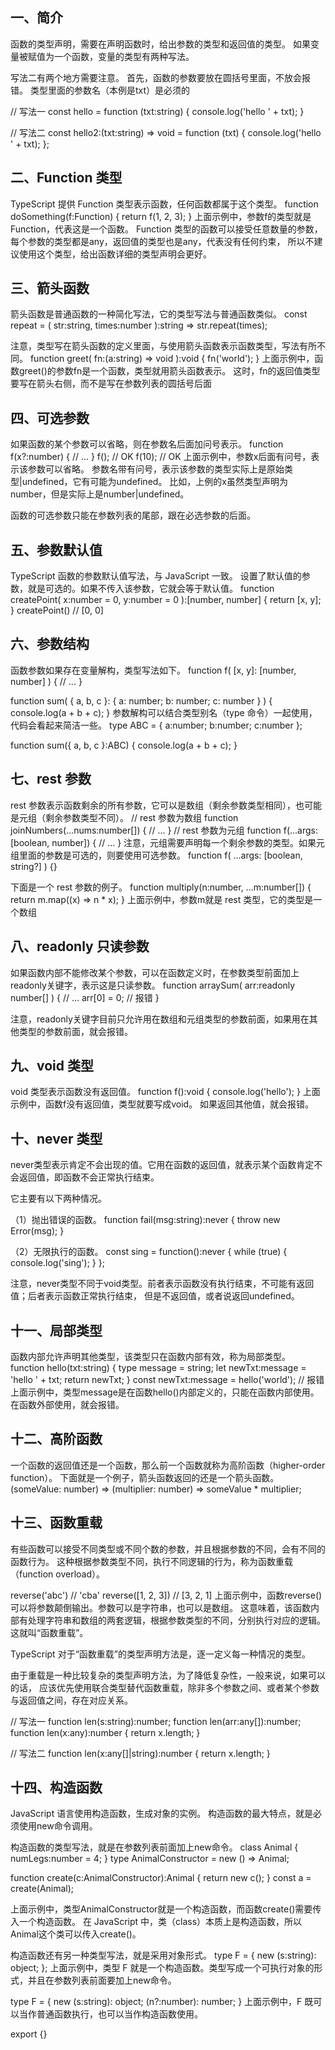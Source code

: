 
## 一、简介
函数的类型声明，需要在声明函数时，给出参数的类型和返回值的类型。
如果变量被赋值为一个函数，变量的类型有两种写法。

写法二有两个地方需要注意。
首先，函数的参数要放在圆括号里面，不放会报错。
类型里面的参数名（本例是txt）是必须的

// 写法一
const hello = function (txt:string) {
  console.log('hello ' + txt);
}

// 写法二
const hello2:(txt:string) => void = function (txt) {
  console.log('hello ' + txt);
};


## 二、Function 类型
TypeScript 提供 Function 类型表示函数，任何函数都属于这个类型。
function doSomething(f:Function) {
  return f(1, 2, 3);
}
上面示例中，参数f的类型就是Function，代表这是一个函数。
Function 类型的函数可以接受任意数量的参数，每个参数的类型都是any，返回值的类型也是any，代表没有任何约束，
所以不建议使用这个类型，给出函数详细的类型声明会更好。


## 三、箭头函数
箭头函数是普通函数的一种简化写法，它的类型写法与普通函数类似。
const repeat = (
  str:string,
  times:number
):string => str.repeat(times);

注意，类型写在箭头函数的定义里面，与使用箭头函数表示函数类型，写法有所不同。
function greet(
  fn:(a:string) => void
):void {
  fn('world');
}
上面示例中，函数greet()的参数fn是一个函数，类型就用箭头函数表示。
这时，fn的返回值类型要写在箭头右侧，而不是写在参数列表的圆括号后面



## 四、可选参数
如果函数的某个参数可以省略，则在参数名后面加问号表示。
function f(x?:number) {
  // ...
}
f(); // OK
f(10); // OK
上面示例中，参数x后面有问号，表示该参数可以省略。
参数名带有问号，表示该参数的类型实际上是原始类型|undefined，它有可能为undefined。
比如，上例的x虽然类型声明为number，但是实际上是number|undefined。

函数的可选参数只能在参数列表的尾部，跟在必选参数的后面。


## 五、参数默认值
TypeScript 函数的参数默认值写法，与 JavaScript 一致。
设置了默认值的参数，就是可选的。如果不传入该参数，它就会等于默认值。
function createPoint(
  x:number = 0,
  y:number = 0
):[number, number] {
  return [x, y];
}
createPoint() // [0, 0]


## 六、参数结构
函数参数如果存在变量解构，类型写法如下。
function f(
  [x, y]: [number, number]
) {
  // ...
}

function sum(
  { a, b, c }: {
     a: number;
     b: number;
     c: number
  }
) {
  console.log(a + b + c);
}
参数解构可以结合类型别名（type 命令）一起使用，代码会看起来简洁一些。
type ABC = { a:number; b:number; c:number };

function sum({ a, b, c }:ABC) {
  console.log(a + b + c);
}




## 七、rest 参数
rest 参数表示函数剩余的所有参数，它可以是数组（剩余参数类型相同），也可能是元组（剩余参数类型不同）。
// rest 参数为数组
function joinNumbers(...nums:number[]) {
  // ...
}
// rest 参数为元组
function f(...args:[boolean, number]) {
  // ...
}
注意，元组需要声明每一个剩余参数的类型。如果元组里面的参数是可选的，则要使用可选参数。
function f(
  ...args: [boolean, string?]
) {}

下面是一个 rest 参数的例子。
function multiply(n:number, ...m:number[]) {
  return m.map((x) => n * x);
}
上面示例中，参数m就是 rest 类型，它的类型是一个数组




## 八、readonly 只读参数
如果函数内部不能修改某个参数，可以在函数定义时，在参数类型前面加上readonly关键字，表示这是只读参数。
function arraySum(
  arr:readonly number[]
) {
  // ...
  arr[0] = 0; // 报错
}

注意，readonly关键字目前只允许用在数组和元组类型的参数前面，如果用在其他类型的参数前面，就会报错。



## 九、void 类型
void 类型表示函数没有返回值。
function f():void {
  console.log('hello');
}
上面示例中，函数f没有返回值，类型就要写成void。
如果返回其他值，就会报错。


## 十、never 类型
never类型表示肯定不会出现的值。它用在函数的返回值，就表示某个函数肯定不会返回值，即函数不会正常执行结束。

它主要有以下两种情况。

（1）抛出错误的函数。
function fail(msg:string):never {
  throw new Error(msg);
}

（2）无限执行的函数。
const sing = function():never {
  while (true) {
    console.log('sing');
  }
};

注意，never类型不同于void类型。前者表示函数没有执行结束，不可能有返回值；后者表示函数正常执行结束，
但是不返回值，或者说返回undefined。



## 十一、局部类型
函数内部允许声明其他类型，该类型只在函数内部有效，称为局部类型。
function hello(txt:string) {
  type message = string;
  let newTxt:message = 'hello ' + txt;
  return newTxt;
}
const newTxt:message = hello('world'); // 报错
上面示例中，类型message是在函数hello()内部定义的，只能在函数内部使用。在函数外部使用，就会报错。



## 十二、高阶函数
一个函数的返回值还是一个函数，那么前一个函数就称为高阶函数（higher-order function）。
下面就是一个例子，箭头函数返回的还是一个箭头函数。
(someValue: number) => (multiplier: number) => someValue * multiplier;


## 十三、函数重载
有些函数可以接受不同类型或不同个数的参数，并且根据参数的不同，会有不同的函数行为。
这种根据参数类型不同，执行不同逻辑的行为，称为函数重载（function overload）。

reverse('abc') // 'cba'
reverse([1, 2, 3]) // [3, 2, 1]
上面示例中，函数reverse()可以将参数颠倒输出。参数可以是字符串，也可以是数组。
这意味着，该函数内部有处理字符串和数组的两套逻辑，根据参数类型的不同，分别执行对应的逻辑。这就叫“函数重载”。

TypeScript 对于“函数重载”的类型声明方法是，逐一定义每一种情况的类型。

由于重载是一种比较复杂的类型声明方法，为了降低复杂性，一般来说，如果可以的话，
应该优先使用联合类型替代函数重载，除非多个参数之间、或者某个参数与返回值之间，存在对应关系。

// 写法一
function len(s:string):number;
function len(arr:any[]):number;
function len(x:any):number {
  return x.length;
}

// 写法二
function len(x:any[]|string):number {
  return x.length;
}



## 十四、构造函数
JavaScript 语言使用构造函数，生成对象的实例。
构造函数的最大特点，就是必须使用new命令调用。

构造函数的类型写法，就是在参数列表前面加上new命令。
class Animal {
  numLegs:number = 4;
}
type AnimalConstructor = new () => Animal;

function create(c:AnimalConstructor):Animal {
  return new c();
}
const a = create(Animal);

上面示例中，类型AnimalConstructor就是一个构造函数，而函数create()需要传入一个构造函数。
在 JavaScript 中，类（class）本质上是构造函数，所以Animal这个类可以传入create()。

构造函数还有另一种类型写法，就是采用对象形式。
type F = {
  new (s:string): object;
};
上面示例中，类型 F 就是一个构造函数。类型写成一个可执行对象的形式，并且在参数列表前面要加上new命令。


type F = {
  new (s:string): object;
  (n?:number): number;
}
上面示例中，F 既可以当作普通函数执行，也可以当作构造函数使用。




export {}
